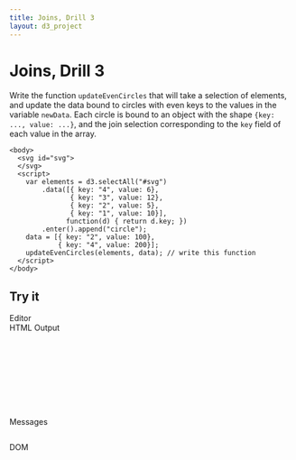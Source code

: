 ```yaml
---
title: Joins, Drill 3
layout: d3_project
---
```


# Joins, Drill 3

Write the function `updateEvenCircles` that will take a selection of
elements, and update the data bound
to circles with even keys to the values in the variable `newData`.
Each circle is bound to an object with the shape `{key: ..., value: ...}`, and the join selection 
corresponding to the `key` field of each value in the array.

    <body>
      <svg id="svg">
      </svg>
      <script>
        var elements = d3.selectAll("#svg")
            .data([{ key: "4", value: 6},
                   { key: "3", value: 12},
                   { key: "2", value: 5},
                   { key: "1", value: 10}],
                  function(d) { return d.key; })
            .enter().append("circle");
        data = [{ key: "2", value: 100},
                { key: "4", value: 200}];
        updateEvenCircles(elements, data); // write this function
      </script>
    </body>

## Try it

<div style="clear:both"></div>
<div>
  <div class="half-width-float tall">
    <div>Editor</div>
	<div id="editor"></div>
	<div id="run"></div>
  </div>
  <div class="half-width-float tall">
    <div>HTML Output</div>
	<div id="preview"><svg id="svg"></svg></div>
	<div id="reset"></div>
  </div>
</div>

<div>
  <div class="half-width-float">
    <div>Messages</div>
	<pre id="reports"></pre>
  </div>
  <div class="half-width-float">
    <div>DOM</div>
	<pre id="domText"></pre>
  </div>
</div>

<script src="ace.js"></script>
<script type="module" src="drill2-3.js"></script>
